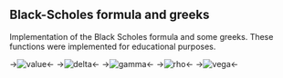 ## Black-Scholes formula and greeks

Implementation of the Black Scholes formula and some greeks. These
functions were implemented for educational purposes.

->![value](https://rawgithub.com/daleroberts/black-scholes/master/images/bscall-value.png)<-
->![delta](https://rawgithub.com/daleroberts/black-scholes/master/images/bscall-delta.png)<-
->![gamma](https://rawgithub.com/daleroberts/black-scholes/master/images/bscall-gamma.png)<-
->![rho](https://rawgithub.com/daleroberts/black-scholes/master/images/bscall-rho.png)<-
->![vega](https://rawgithub.com/daleroberts/black-scholes/master/images/bscall-vega.png)<-
